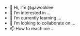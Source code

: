 - 👋 Hi, I’m @gawooklee
- 👀 I’m interested in ...
- 🌱 I’m currently learning ...
- 💞️ I’m looking to collaborate on ...
- 📫 How to reach me ...

<!---
gawooklee/gawooklee is a ✨ special ✨ repository because its `README.md` (this file) appears on your GitHub profile.
You can click the Preview link to take a look at your changes.
--->
